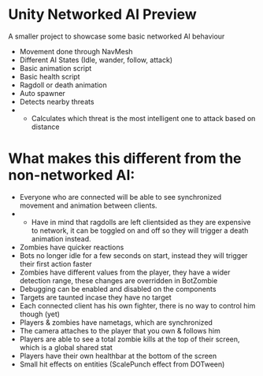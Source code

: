 # Unity Networked AI Preview

A smaller project to showcase some basic networked AI behaviour
* Movement done through NavMesh
* Different AI States (Idle, wander, follow, attack)
* Basic animation script
* Basic health script
* Ragdoll or death animation
* Auto spawner
* Detects nearby threats
* * Calculates which threat is the most intelligent one to attack based on distance
# What makes this different from the non-networked AI:
* Everyone who are connected will be able to see synchronized movement and animation between clients.
* * Have in mind that ragdolls are left clientsided as they are expensive to network, it can be toggled on and off so they will trigger a death animation instead.
* Zombies have quicker reactions
* Bots no longer idle for a few seconds on start, instead they will trigger their first action faster
* Zombies have different values from the player, they have a wider detection range, these changes are overridden in BotZombie
* Debugging can be enabled and disabled on the components
* Targets are taunted incase they have no target
* Each connected client has his own fighter, there is no way to control him though (yet)
* Players & zombies have nametags, which are synchronized
* The camera attaches to the player that you own & follows him
* Players are able to see a total zombie kills at the top of their screen, which is a global shared stat
* Players have their own healthbar at the bottom of the screen
* Small hit effects on entities (ScalePunch effect from DOTween)
